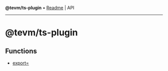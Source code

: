 **@tevm/ts-plugin** • [Readme](README.md) \| API

***

# @tevm/ts-plugin

## Functions

- [export=](functions/export=.md)
